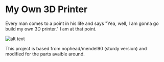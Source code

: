 # My Own 3D Printer

Every man comes to a point in his life and says "Yea, well, I am gonna go build my own 3D printer." I am at that point.

   
   ![alt text](https://media.giphy.com/media/l3diR2rzCapwQWWPe/giphy.gif)


This project is based from nophead/mendel90 (sturdy version) and modified for the parts avaible around.
